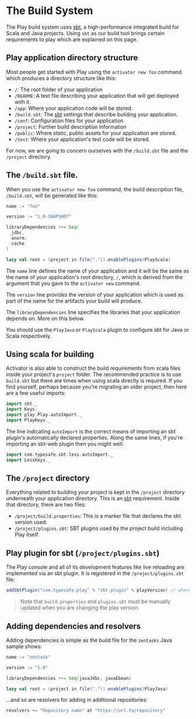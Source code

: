 <!--- Copyright (C) 2009-2013 Typesafe Inc. <http://www.typesafe.com> -->
# The Build System

The Play build system uses [sbt](http://www.scala-sbt.org/), a high-performance integrated build for Scala and Java projects.  Using `sbt` as our build tool brings certain requirements to play which are explained on this page.

## Play application directory structure 

Most people get started with Play using the `activator new foo` command which produces a directory structure like this:

- `/`: The root folder of your application
- `/README`: A text file describing your application that will get deployed with it.
- `/app`: Where your application code will be stored.
- `/build.sbt`: The [sbt](http://www.scala-sbt.org/) settings that describe building your application.
- `/conf`: Configuration files for your application
- `/project`: Further build description information
- `/public`: Where static, public assets for your application are stored.
- `/test`: Where your application's test code will be stored.

For now, we are going to concern ourselves with the `/build.sbt` file and the `/project` directory.

## The `/build.sbt` file. 

When you use the `activator new foo` command, the build description file, `/build.sbt`, will be generated like this:

```scala
name := "foo"

version := "1.0-SNAPSHOT"

libraryDependencies ++= Seq(
  jdbc,
  anorm,
  cache
)

lazy val root = (project in file(".")).enablePlugins(PlayScala)
```

The `name` line defines the name of your application and it will be the same as the name of your application's root directory, `/`, which is derived from the argument that you gave to the `activator new` command. 

The `version` line provides  the version of your application which is used as part of the name for the artifacts your build will produce.

The `libraryDependencies` line specifies the libraries that your application depends on. More on this below.

You should use the `PlayJava` or `PlayScala` plugin to configure sbt for Java or Scala respectively.

## Using scala for building

Activator is also able to construct the build requirements from scala files inside your project's `project` folder. The recommended practice is to use `build.sbt` but there are times when using scala directly is required. If you find yourself, perhaps because you're migrating an older project, then here are a few useful imports:

```scala
import sbt._
import Keys._
import play.Play.autoImport._
import PlayKeys._
```

The line indicating `autoImport` is the correct means of importing an sbt plugin's automatically declared properties. Along the same lines, if you're importing an sbt-web plugin then you might well:

```scala
import com.typesafe.sbt.less.autoImport._
import LessKeys._
```

## The `/project` directory

Everything related to building your project is kept in the `/project` directory underneath your application directory.  This is an [sbt](http://www.scala-sbt.org/) requirement. Inside that directory, there are two files:

- `/project/build.properties`: This is a marker file that declares the sbt version used.
- `/project/plugins.sbt`: SBT plugins used by the project build including Play itself.

## Play plugin for sbt (`/project/plugins.sbt`)

The Play console and all of its development features like live reloading are implemented via an sbt plugin.  It is registered in the `/project/plugins.sbt` file:

```scala
addSbtPlugin("com.typesafe.play" % "sbt-plugin" % playVersion) // where version is the current Play version, i.e.  "2.3.0" 
```
> Note that `build.properties` and `plugins.sbt` must be manually updated when you are changing the play version.

## Adding dependencies and resolvers

Adding dependencies is simple as the build file for the `zentasks` Java sample shows:

```scala
name := "zentask"

version := "1.0"

libraryDependencies ++= Seq(javaJdbc, javaEbean)     

lazy val root = (project in file(".")).enablePlugins(PlayJava)
```

...and so are resolvers for adding in additional repositories:

```scala
resolvers += "Repository name" at "https://url.to/repository" 
```

